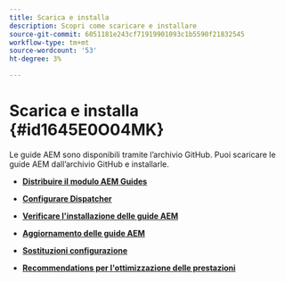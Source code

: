 ```yaml
---
title: Scarica e installa
description: Scopri come scaricare e installare
source-git-commit: 6051181e243cf71919901093c1b5590f21832545
workflow-type: tm+mt
source-wordcount: '53'
ht-degree: 3%

---
```



# Scarica e installa {#id1645E0O04MK}

Le guide AEM sono disponibili tramite l’archivio GitHub. Puoi scaricare le guide AEM dall’archivio GitHub e installarle.

- **[Distribuire il modulo AEM Guides](download-install-dxml-first-time.md)**

- **[Configurare Dispatcher](download-install-configure-dispatcher.md)**

- **[Verificare l&#39;installazione delle guide AEM](download-install-verify-dxml-installation.md)**

- **[Aggiornamento delle guide AEM](download-install-upgrade-dxml.md)**

- **[Sostituzioni configurazione](download-install-additional-config-override.md)**

- **[Recommendations per l&#39;ottimizzazione delle prestazioni](download-install-recommend-perf-optimiz.md)**



